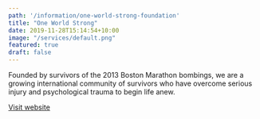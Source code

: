 ```yaml
---
path: '/information/one-world-strong-foundation'
title: "One World Strong"
date: 2019-11-28T15:14:54+10:00
image: "/services/default.png"
featured: true
draft: false
---
```


Founded by survivors of the 2013 Boston Marathon bombings, we are a growing international community of survivors who have overcome serious injury and psychological trauma to begin life anew.

[Visit website](https://www.oneworldstrong.org)